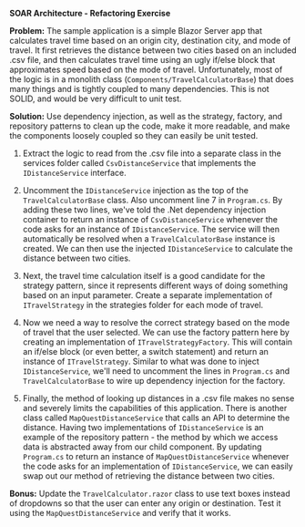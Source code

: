 **SOAR Architecture - Refactoring Exercise**

**Problem:** The sample application is a simple Blazor Server app that calculates travel time based on an origin city, destination city, and mode of travel.  It first retrieves the distance between two cities based on an included .csv file, and then calculates travel time using an ugly if/else block that approximates speed based on the mode of travel.  Unfortunately, most of the logic is in a monolith class (`Components/TravelCalculatorBase`) that does many things and is tightly coupled to many dependencies. This is not SOLID, and would be very difficult to unit test.

**Solution:** Use dependency injection, as well as the strategy, factory, and repository patterns to clean up the code, make it more readable, and make the components loosely coupled so they can easily be unit tested.

 1. Extract the logic to read from the .csv file into a separate class in the services folder called `CsvDistanceService` that implements the `IDistanceService` interface.

 2. Uncomment the `IDistanceService` injection as the top of the `TravelCalculatorBase` class.  Also uncomment line 7 in `Program.cs`.  By adding these two lines, we've told the .Net dependency injection container to return an instance of `CsvDistanceService` whenever the code asks for an instance of `IDistanceService`.  The service will then automatically be resolved when a `TravelCalculatorBase` instance is created.  We can then use the injected `IDistanceService` to calculate the distance between two cities.
 
 3.  Next, the travel time calculation itself is a good candidate for the strategy pattern, since it represents different ways of doing something based on an input parameter.  Create a separate implementation of `ITravelStrategy` in the strategies folder for each mode of travel.
 
 4.  Now we need a way to resolve the correct strategy based on the mode of travel that the user selected.  We can use the factory pattern here by creating an implementation of `ITravelStrategyFactory`.  This will contain an if/else block (or even better, a switch statement) and return an instance of `ITravelStrategy`.  Similar to what was done to inject `IDistanceService`, we'll need to uncomment the lines in `Program.cs` and `TravelCalculatorBase` to wire up dependency injection for the factory.
 
 5. Finally, the method of looking up distances in a .csv file makes no sense and severely limits the capabilities of this application.  There is another class called `MapQuestDistanceService` that calls an API to determine the distance.  Having two implementations of `IDistanceService` is an example of the repository pattern - the method by which we access data is abstracted away from our child component.  By updating `Program.cs` to return an instance of `MapQuestDistanceService` whenever the code asks for an implementation of `IDistanceService`, we can easily swap out our method of retrieving the distance between two cities.

**Bonus:** Update the `TravelCalculator.razor` class to use text boxes instead of dropdowns so that the user can enter any origin or destination.  Test it using the `MapQuestDistanceService` and verify that it works.
